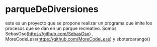 # parqueDeDiversiones
este es un proyecto que se propone realizar un programa que imite los procesos que se dan en un parque recreativo.
Somos SebasOso(https://github.com/SebasOso) , MoreCodeLess(https://github.com/MoreCodeLess) y sboteroarango()
